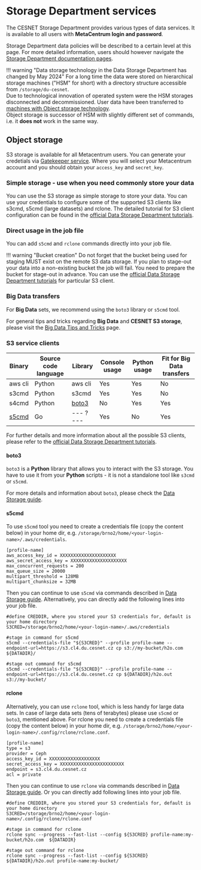 # Storage Department services

The CESNET Storage Department provides various types of data services.
It is available to all users with **MetaCentrum login and password**.

Storage Department data policies will be described to a certain level at this page.
For more detailed information, users should however navigate the [Storage Department documentation pages](https://docs.du.cesnet.cz).

!!! warning "Data storage technology in the Data Storage Department has changed by May 2024"
    For a long time the data were stored on hierarchical storage machines ("HSM" for short) with a directory structure accessible from `/storage/du-cesnet`.<br/> Due to technological innovation of operated system were the HSM storages disconnected and decommissioned. User data have been transferred to [machines with Object storage technology](https://docs.du.cesnet.cz/en/object-storage-s3/s3-service).<br/> Object storage is successor of HSM with slightly different set of commands, i.e. it **does not** work in the same way.

## Object storage
S3 storage is available for all Metacentrum users.
You can generate your credetials via [Gatekeeper service](https://access.du.cesnet.cz/#/).
Where you will select your Metacentrum account and you should obtain your `access_key` and `secret_key`.

### Simple storage - use when you need commonly store your data

You can use the S3 storage as simple storage to store your data.
You can use your credentials to configure some of the supported S3 clients like s3cmd, s5cmd (large datasets) and rclone.
The detailed tutorial for S3 client configuration can be found in the [official Data Storage Department tutorials](https://docs.du.cesnet.cz/en/object-storage-s3/s3-clients).

### Direct usage in the job file
You can add `s5cmd` and `rclone` commands directly into your job file.

!!! warning "Bucket creation"
    Do not forget that the bucket being used for staging MUST exist on the remote S3 data storage. If you plan to stage-out your data into a non-existing bucket the job will fail. You need to prepare the bucket for stage-out in advance. You can use the [official Data Storage Department tutorials](https://docs.du.cesnet.cz/en/object-storage-s3/s3-clients) for particular S3 client.

### Big Data transfers

For **Big Data** sets, we recommend using the `boto3` library or `s5cmd` tool.

For general tips and tricks regarding **Big Data** and **CESNET S3 storage**, please visit the [Big Data Tips and Tricks](big-data-tips-and-tricks.md) page.
### S3 service clients

| Binary          | Source code language | Library         | Console usage | Python usage | Fit for Big Data transfers |
|-----------------|----------------------|-----------------|---------------|--------------|----------------------------|
| aws cli         | Python               | aws cli         | Yes           | Yes          | No                         |
| s3cmd           | Python               | s3cmd           | Yes           | Yes          | No                         |
| s4cmd           | Python               | [boto3](#boto3) | No            | Yes          | Yes                        |
| [s5cmd](#s5cmd) | Go                   | --- ? ---       | Yes           | No           | Yes                        |

For further details and more information about all the possible S3 clients, please refer to the [official Data Storage Department tutorials](https://docs.du.cesnet.cz/en/docs/object-storage-s3/s3-service).

#### boto3

`boto3` is a **Python** library that allows you to interact with the S3 storage.
You have to use it from your **Python** scripts - it is not a standalone tool like `s3cmd` or `s5cmd`.

For more details and information about `boto3`, please check the [Data Storage guide](https://docs.du.cesnet.cz/en/docs/object-storage-s3/boto3).

#### s5cmd

To use `s5cmd` tool you need to create a credentials file (copy the content below) in your home dir, e.g. `/storage/brno2/home/<your-login-name>/.aws/credentials`.

```
[profile-name]
aws_access_key_id = XXXXXXXXXXXXXXXXXXXXX
aws_secret_access_key = XXXXXXXXXXXXXXXXXXXXX
max_concurrent_requests = 200
max_queue_size = 20000
multipart_threshold = 128MB
multipart_chunksize = 32MB
```

Then you can continue to use `s5cmd` via commands described in [Data Storage guide](https://docs.du.cesnet.cz/en/object-storage-s3/s5cmd).
Alternatively, you can directly add the following lines into your job file.

```
#define CREDDIR, where you stored your S3 credentials for, default is your home directory
S3CRED=/storage/brno2/home/<your-login-name>/.aws/credentials

#stage in command for s5cmd
s5cmd --credentials-file "${S3CRED}" --profile profile-name --endpoint-url=https://s3.cl4.du.cesnet.cz cp s3://my-bucket/h2o.com ${DATADIR}/

#stage out command for s5cmd
s5cmd --credentials-file "${S3CRED}" --profile profile-name --endpoint-url=https://s3.cl4.du.cesnet.cz cp ${DATADIR}/h2o.out s3://my-bucket/
```

#### rclone

Alternatively, you can use `rclone` tool, which is less handy for large data sets.
In case of large data sets (tens of terabytes) please use `s5cmd` or `boto3`, mentioned above.
For rclone you need to create a credentials file (copy the content below) in your home dir, e.g. `/storage/brno2/home/<your-login-name>/.config/rclone/rclone.conf`.

```
[profile-name]
type = s3
provider = Ceph
access_key_id = XXXXXXXXXXXXXXXXXXX
secret_access_key = XXXXXXXXXXXXXXXXXXXXXXXX
endpoint = s3.cl4.du.cesnet.cz
acl = private
```

Then you can continue to use `rclone` via commands described in [Data Storage guide](https://docs.du.cesnet.cz/en/object-storage-s3/rclone).
Or you can directly add following lines into your job file.

```
#define CREDDIR, where you stored your S3 credentials for, default is your home directory
S3CRED=/storage/brno2/home/<your-login-name>/.config/rclone/rclone.conf

#stage in command for rclone
rclone sync --progress --fast-list --config ${S3CRED} profile-name:my-bucket/h2o.com  ${DATADIR}

#stage out command for rclone
rclone sync --progress --fast-list --config ${S3CRED} ${DATADIR}/h2o.out profile-name:my-bucket/
```
